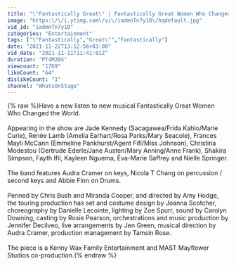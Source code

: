 ```yaml
---
title: "\"Fantastically Great\" | Fantastically Great Women Who Changed the World musical"
image: "https:\/\/i.ytimg.com\/vi\/iadmnTn7y18\/hqdefault.jpg"
vid_id: "iadmnTn7y18"
categories: "Entertainment"
tags: ["\"Fantastically","Great\"","Fantastically"]
date: "2021-11-22T13:12:56+03:00"
vid_date: "2021-11-11T11:41:01Z"
duration: "PT4M20S"
viewcount: "1769"
likeCount: "64"
dislikeCount: "1"
channel: "WhatsOnStage"
---
```

{% raw %}Have a new listen to new musical Fantastically Great Women Who Changed the World.<br /><br />Appearing in the show are Jade Kennedy (Sacagawea/Frida Kahlo/Marie Curie), Renée Lamb (Amelia Earhart/Rosa Parks/Mary Seacole), Frances Mayli McCann (Emmeline Pankhurst/Agent Fifi/Miss Johnson), Christina Modestou (Gertrude Ederle/Jane Austen/Mary Anning/Anne Frank), Shakira Simpson, Fayth Ifil, Kayleen Nguema, Éva-Marie Saffrey and Nielle Springer.<br /><br />The band features Audra Cramer on keys, Nicola T Chang on percussion / second keys and Abbie Finn on Drums.<br /><br />Penned by Chris Bush and Miranda Cooper, and directed by Amy Hodge, the touring production has set and costume design by Joanna Scotcher, choreography by Danielle Lecointe, lighting by Zoe Spurr, sound by Carolyn Downing, casting by Rosie Pearson, orchestrations and music production by Jennifer Decilveo, live arrangements by Jen Green, musical direction by Audra Cramer, production management by Tamsin Rose.<br /><br />The piece is a Kenny Wax Family Entertainment and MAST Mayflower Studios co-production.{% endraw %}
